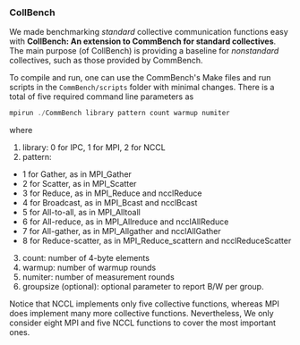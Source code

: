### CollBench

We made benchmarking *standard* collective communication functions easy with **CollBench: An extension to CommBench for standard collectives**. The main purpose (of CollBench) is providing a baseline for *nonstandard* collectives, such as those provided by CommBench.

To compile and run, one can use the CommBench's Make files and run scripts in the ```CommBench/scripts``` folder with minimal changes. There is a total of five required command line parameters as
```cpp
mpirun ./CommBench library pattern count warmup numiter
```
where
1. library: 0 for IPC, 1 for MPI, 2 for NCCL
2. pattern:
  - 1 for Gather, as in MPI_Gather
  - 2 for Scatter, as in MPI_Scatter
  - 3 for Reduce, as in MPI_Reduce and ncclReduce
  - 4 for Broadcast, as in MPI_Bcast and ncclBcast
  - 5 for All-to-all, as in MPI_Alltoall
  - 6 for All-reduce, as in MPI_Allreduce and ncclAllReduce
  - 7 for All-gather, as in MPI_Allgather and ncclAllGather
  - 8 for Reduce-scatter, as in MPI_Reduce_scattern and ncclReduceScatter
3. count: number of 4-byte elements
4. warmup: number of warmup rounds
5. numiter: number of measurement rounds
6. groupsize (optional): optional parameter to report B/W per group.

Notice that NCCL implements only five collective functions, whereas MPI does implement many more collective functions. Nevertheless, We only consider eight MPI and five NCCL functions to cover the most important ones.
